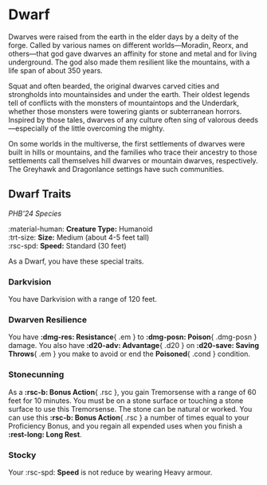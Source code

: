 # Dwarf

Dwarves were raised from the earth in the elder days by a deity of the forge. Called by various names on different worlds—Moradin, Reorx, and others—that god gave dwarves an affinity for stone and metal and for living underground. The god also made them resilient like the mountains, with a life span of about 350 years.

Squat and often bearded, the original dwarves carved cities and strongholds into mountainsides and under the earth. Their oldest legends tell of conflicts with the monsters of mountaintops and the Underdark, whether those monsters were towering giants or subterranean horrors. Inspired by those tales, dwarves of any culture often sing of valorous deeds—especially of the little overcoming the mighty.

On some worlds in the multiverse, the first settlements of dwarves were built in hills or mountains, and the families who trace their ancestry to those settlements call themselves hill dwarves or mountain dwarves, respectively. The Greyhawk and Dragonlance settings have such communities.

## Dwarf Traits

*PHB'24 Species*

:material-human: **Creature Type:** Humanoid  
:trt-size: **Size:** Medium (about 4-5 feet tall)  
:rsc-spd: **Speed:** Standard (30 feet)

As a Dwarf, you have these special traits.

### Darkvision

You have Darkvision with a range of 120 feet.

### Dwarven Resilience

You have **:dmg-res: Resistance**{ .em } to **:dmg-posn: Poison**{ .dmg-posn } damage. You also have **:d20-adv: Advantage**{ .d20 } on **:d20-save: Saving Throws**{ .em } you make to avoid or end the **Poisoned**{ .cond } condition.

### Stonecunning 

As a **:rsc-b: Bonus Action**{ .rsc }, you gain Tremorsense with a range of 60 feet for 10 minutes. You must be on a stone surface or touching a stone surface to use this Tremorsense. The stone can be natural or worked. You can use this **:rsc-b: Bonus Action**{ .rsc } a number of times equal to your Proficiency Bonus, and you regain all expended uses when you finish a **:rest-long: Long Rest**.

### Stocky

Your :rsc-spd: **Speed** is not reduce by wearing Heavy armour.